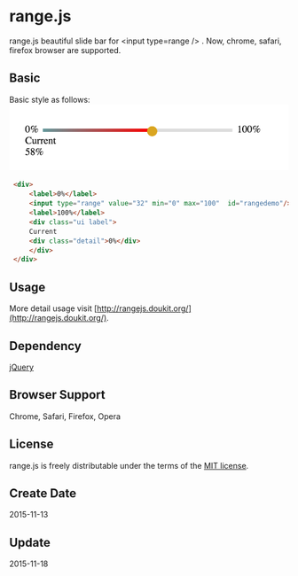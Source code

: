 # range.js
range.js beautiful slide bar for &lt;input type=range /&gt; . Now, chrome, safari, firefox browser are supported.

## Basic
Basic style as follows:
![](style/image/basic.png "basic style")

```html
 <div>
     <label>0%</label>
     <input type="range" value="32" min="0" max="100"  id="rangedemo"/>
     <label>100%</label>
     <div class="ui label">
     Current
     <div class="detail">0%</div>
     </div>
 </div>
```

## Usage
More detail usage visit [http://rangejs.doukit.org/](http://rangejs.doukit.org/).

## Dependency
[jQuery](https://jquery.com/)

## Browser Support
Chrome, Safari, Firefox, Opera

## License 
range.js is freely distributable under the terms of the [MIT license](./LICENSE).

## Create Date
2015-11-13

## Update
2015-11-18